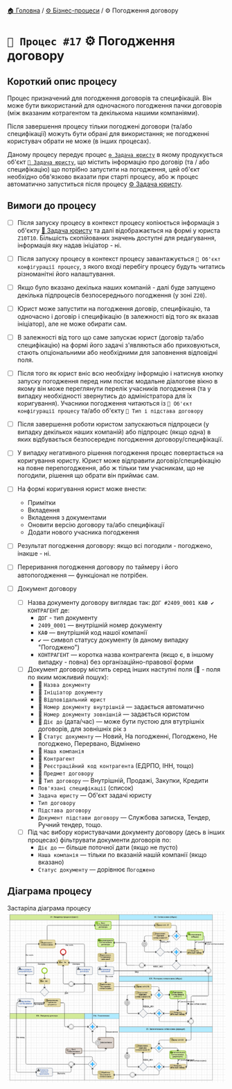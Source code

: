 ﻿[🏠 Головна](../../../README.MD) / [⚙️ Бізнес-процеси](../../README.MD) / ⚙️ Погодження договору


# `🚧 Процес #17` ⚙️ Погодження договору

## Короткий опис процесу

Процес призначений для погодження договорів та специфікацій. Він може бути використаний для одночасного погодження пачки договорів (між вказаним котрагентом та декількома нашими компаніями). 

Після завершення процесу тільки погоджені договори (та/або специфікації) можуть бути обрані для використання; не погодженні користувач обрати не може (в інших процесах).

Даному процесу передує процес [`⚙️ Задача юристу`](../16/README.MD) в якому продукується об'єкт [`📘 Задача юристу`](../../../Entities/TaskToLawyer.md), що містить інформацію про договір (та / або специфікацію) що потрібно запустити на погодження, цей об'єкт необхідно обв'язково вказати при старті процесу, або ж процес автоматично запуститься після процесу [⚙️ Задача юристу](../16/README.MD).

## Вимоги до процесу

- [ ] Після запуску процесу в контекст процесу копіюється інформація з об'єкту [📘 Задача юристу](../../../Entities/TaskToLawyer.md) та далі відображається на формі у юриста `Z10T10`. Більшість скопійованих значень доступні для редагування, інформація яку надав ініціатор - ні.

- [ ] Після запуску процесу в контекст процесу завантажується `📘 Об'єкт конфігурації процесу`, з якого вході перебігу процесу будуть читатись різноманітні його налаштування.

- [ ] Якщо було вказано декілька наших компаній - далі буде запущено декілька підпроцесів безпосереднього погодження (у  зоні `Z20`).

- [ ] Юрист може запустити на погодження договір, специфікацію, та одночасно і договір і специфікацію (в залежності від того як вказав ініціатор), але не може обирати сам.

- [ ] В залежності від того що саме запускає юрист (договір та/або специфікацію) на формі його задачі з'являються або приховуються, стають опціональними або необхідними для заповнення відповідні поля.

- [ ] Після того як юрист вніс всю необхідну інформцію і натиснув кнопку запуску погодження перед ним постає модальне діалогове вікно в якому він може переглянути перелік учасників погодження (та у випадку необхідності звернутись до адміністратора для їх коригування). Учасники погодження читаються із `📘 Об'єкт конфігурації процесу` та/або об'єкту `📘 Тип і підстава договору`

- [ ] Після завершення роботи юристом запускаються підпроцеси (у випадку декількох наших компаній) або підпроцес (якщо одна) в яких відбувається безпосереднє погодження договору/специфікації.

- [ ] У випадку негативного рішення погодження процес повертається на коригування юристу. Юрист може відправити договір/специфікацію на повне перепогодження, або ж тільки тим учасникам, що не погодили, рішення що обрати він приймає сам.

- [ ] На формі коригування юрист може внести:
	- Примітки
	- Вкладення
	- Вкладення з документами
	- Оновити версію договору та/або специфікації
	- Додати нового учасника погодження

- [ ] Результат погодження договору: якщо всі погодили - погоджено, інакше - ні.

- [ ] Переривання погодження договору по таймеру і його автопогодження — функціонал не потрібен.

- [ ] Документ договору
	- [ ] Назва документу договору виглядає так: `ДОГ #2409_0001 КАФ ✔️ КОНТРАГЕНТ` де:
		- `ДОГ` - тип документу
		- `2409_0001` — внутрішній номер документу
		- `КАФ` — внутрішній код нашої компанії
		- `✔️` — символ статусу документу (в даному випадку "Погоджено")
		- `КОНТРАГЕНТ` — коротка назва контрагента (якщо є, в іншому випадку - повна) без організаційно-правової форми
	- [ ] Документ договору містить серед інших наступні поля (🔎 - поля по яким можливий пошук):
		- 🔎 `Назва документу`
		- 🔎 `Ініціатор документу`
		- 🔎 `Відповідальний юрист`
		- 🔎 `Номер документу внутрішній` — задається автоматично
		- 🔎 `Номер документу зовнішній` — задається юристом
		- 🔎 `Діє до` (дата/час) — може бути пустою для втутрішніх договорів, для зовнішніх рік з
		- 🔎 `Статус документу` — Новий, На погодженні, Погоджено, Не погоджено, Перервано, Відмінено
		- 🔎 `Наша компанія`
		- 🔎 `Контрагент`
		- 🔎 `Реєстраційний код контрагента` (ЕДРПО, ІНН, тощо)
		- 🔎 `Предмет договору`
		- 🔎 `Тип договору` — Внутрішній, Продажі, Закупки, Кредити 
		- `Пов'язані специфікації` (список)
		- `Задача юристу` — Об'єкт задачі юристу 
		- `Тип договору`
		- `Підстава договору`
		- `Документ підстави договору` — Службова записка, Тендер, Ручний тендер, тощо.
	- [ ] Під час вибору користувачами документу договору (десь в інших процесах) фільтрувати документи договорів по:
		- `Діє до` — більше поточної дати (якщо не пусто)
		- `Наша компанія` — тільки по вказаній нашій компанії (якщо вказано)
		- `Статус документу` — дорівнює `Погоджено` 

## Діаграма процесу
Застаріла діаграма процесу  
![Діаграма процесу](./Pictures/ProcDiagram.png)